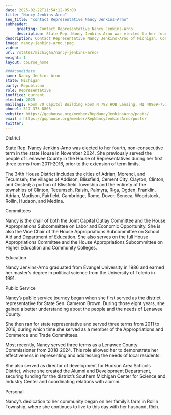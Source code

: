 ```yaml
---
date: 2025-02-22T11:54:12-05:00
title: "Nancy Jenkins-Arno"
seo_title: "contact Representative Nancy Jenkins-Arno"
subheader:
     greeting: Contact Representative Nancy Jenkins-Arno
     description: State Rep. Nancy Jenkins-Arno was elected to her fourth, non-consecutive term in the state House in November 2024. She represents District 34, which includes the cities of Adrian, Morenci, and Tecumseh; the villages of Addison, Blissfield, Cement City, Clayton, Clinton, and Onsted; a portion of Blissfield Township and the entirety of the townships of Clinton, Tecumseh, Raisin, Palmyra, Riga, Ogden, Franklin, Adrian, Madison, Fairfield, Cambridge, Rome, Dover, Seneca, Woodstock, Rollin, Hudson, and Medina.
description: Contact Representative Nancy Jenkins-Arno of Michigan. Contact information for Nancy Jenkins-Arno includes email address, phone number, and mailing address.
image: nancy-jenkins-arno.jpeg
video:
url: /states/michigan/nancy-jenkins-arno/
weight: 1
layout: course_home

####candidate
name: Nancy Jenkins-Arno
state: Michigan
party: Republican
role: Representative
inoffice: current
elected: 2025
mailing1: Room 70 Capitol Building Room N 798 HOB Lansing, MI 48909-7514
phone1: 517-373-8808
website: https://gophouse.org/member/RepNancyJenkinsArno/posts/
email : https://gophouse.org/member/RepNancyJenkinsArno/posts/
twitter: 
---
```

District

State Rep. Nancy Jenkins-Arno was elected to her fourth, non-consecutive term in the state House in November 2024. She previously served the people of Lenawee County in the House of Representatives during her first three terms from 2011-2016, prior to the extension of term limits.

The 34th House District includes the cities of Adrian, Morenci, and Tecumseh; the villages of Addison, Blissfield, Cement City, Clayton, Clinton, and Onsted; a portion of Blissfield Township and the entirety of the townships of Clinton, Tecumseh, Raisin, Palmyra, Riga, Ogden, Franklin, Adrian, Madison, Fairfield, Cambridge, Rome, Dover, Seneca, Woodstock, Rollin, Hudson, and Medina.

Committees

Nancy is the chair of both the Joint Capital Outlay Committee and the House Appropriations Subcommittee on Labor and Economic Opportunity. She is also the Vice Chair of the House Appropriations Subcommittee on School Aid and Department of Education. She also serves on the full House Appropriations Committee and the House Appropriations Subcommittee on Higher Education and Community Colleges.

Education

Nancy Jenkins-Arno graduated from Evangel University in 1986 and earned her master’s degree in political science from the University of Toledo in 1991.

Public Service

Nancy’s public service journey began when she first served as the district representative for State Sen. Cameron Brown. During those eight years, she gained a better understanding about the people and the needs of Lenawee County.

She then ran for state representative and served three terms from 2011 to 2016, during which time she served as a member of the Appropriations and Commerce and Trade Committees.

Most recently, Nancy served three terms as a Lenawee County Commissioner from 2018-2024. This role allowed her to demonstrate her effectiveness in representing and addressing the needs of local residents.

She also served as director of development for Hudson Area Schools District, where she created the Alumni and Development Department, securing funding for the district’s Southern Michigan Center for Science and Industry Center and coordinating relations with alumni.

Personal

Nancy’s dedication to her community began on her family’s farm in Rollin Township, where she continues to live to this day with her husband, Rich.
